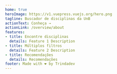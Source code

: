 ```yaml
---
home: true
heroImage: https://v1.vuepress.vuejs.org/hero.png
tagline: Buscador de disciplinas da UnB
actionText: Conheça →
actionLink: /overview/about
features:
- title: Encontre disciplinas
  details: Feature 1 Description
- title: Múltiplos filtros
  details: Feature 2 Description
- title: Recomendações
  details: Recomendações
footer: Made with ❤️ by Trindadev
---
```

